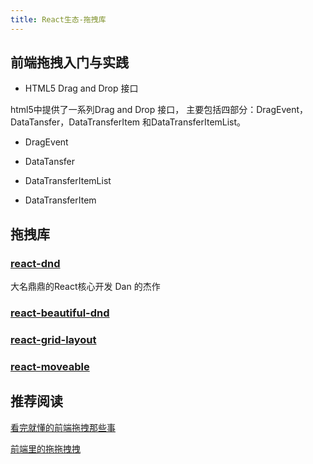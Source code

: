 ```yaml
---
title: React生态-拖拽库
---
```


## 前端拖拽入门与实践

- HTML5 Drag and Drop 接口

html5中提供了一系列Drag and Drop 接口，
主要包括四部分：DragEvent，DataTansfer，DataTransferItem 和DataTransferItemList。

- DragEvent

- DataTansfer

- DataTransferItemList

- DataTransferItem

## 拖拽库

### [react-dnd](https://react-dnd.github.io/react-dnd/about)

大名鼎鼎的React核心开发 Dan 的杰作

### [react-beautiful-dnd](https://github.com/atlassian/react-beautiful-dnd)

### [react-grid-layout](https://github.com/react-grid-layout/react-grid-layout)

### [react-moveable](https://www.npmjs.com/package/react-moveable)

## 推荐阅读

[看完就懂的前端拖拽那些事](https://juejin.cn/post/7075918201359433758)

[前端里的拖拖拽拽](https://juejin.cn/post/7069588012912361509)
